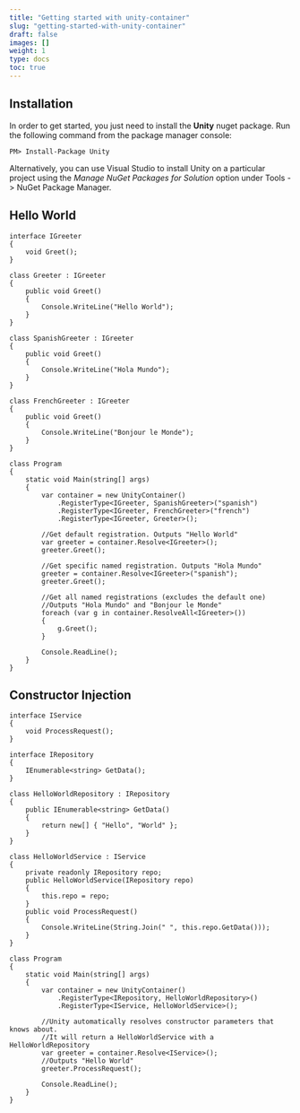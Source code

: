 ```yaml
---
title: "Getting started with unity-container"
slug: "getting-started-with-unity-container"
draft: false
images: []
weight: 1
type: docs
toc: true
---
```


## Installation
In order to get started, you just need to install the **Unity** nuget package.
Run the following command from the package manager console:

    PM> Install-Package Unity

Alternatively, you can use Visual Studio to install Unity on a particular project using the *Manage NuGet Packages for Solution* option under Tools -> NuGet Package Manager.

## Hello World
    interface IGreeter
    {
        void Greet();
    }

    class Greeter : IGreeter
    {
        public void Greet()
        {
            Console.WriteLine("Hello World");
        }
    }

    class SpanishGreeter : IGreeter
    {
        public void Greet()
        {
            Console.WriteLine("Hola Mundo");
        }
    }

    class FrenchGreeter : IGreeter
    {
        public void Greet()
        {
            Console.WriteLine("Bonjour le Monde");
        }
    }

    class Program
    {
        static void Main(string[] args)
        {
            var container = new UnityContainer()
                .RegisterType<IGreeter, SpanishGreeter>("spanish")
                .RegisterType<IGreeter, FrenchGreeter>("french")
                .RegisterType<IGreeter, Greeter>();

            //Get default registration. Outputs "Hello World"
            var greeter = container.Resolve<IGreeter>();
            greeter.Greet();

            //Get specific named registration. Outputs "Hola Mundo"
            greeter = container.Resolve<IGreeter>("spanish");
            greeter.Greet();

            //Get all named registrations (excludes the default one)
            //Outputs "Hola Mundo" and "Bonjour le Monde"
            foreach (var g in container.ResolveAll<IGreeter>())
            {
                g.Greet();
            }

            Console.ReadLine();
        }
    }

## Constructor Injection
    interface IService
    {
        void ProcessRequest();
    }

    interface IRepository
    {
        IEnumerable<string> GetData();
    }

    class HelloWorldRepository : IRepository
    {
        public IEnumerable<string> GetData()
        {
            return new[] { "Hello", "World" };
        }
    }

    class HelloWorldService : IService
    {
        private readonly IRepository repo;
        public HelloWorldService(IRepository repo)
        {
            this.repo = repo;
        }
        public void ProcessRequest()
        {
            Console.WriteLine(String.Join(" ", this.repo.GetData()));
        }
    }

    class Program
    {
        static void Main(string[] args)
        {
            var container = new UnityContainer()
                .RegisterType<IRepository, HelloWorldRepository>()
                .RegisterType<IService, HelloWorldService>();

            //Unity automatically resolves constructor parameters that knows about.
            //It will return a HelloWorldService with a HelloWorldRepository
            var greeter = container.Resolve<IService>();
            //Outputs "Hello World"
            greeter.ProcessRequest();            

            Console.ReadLine();
        }
    }


